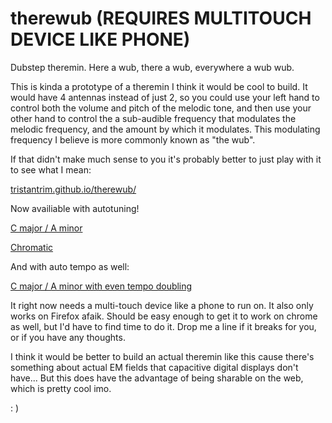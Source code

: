 # therewub (REQUIRES MULTITOUCH DEVICE LIKE PHONE)
Dubstep theremin. Here a wub, there a wub, everywhere a wub wub.

This is kinda a prototype of a theremin I think it would be cool to build. It would have 4 antennas instead of just 2, so you could use your left hand to control both the volume and pitch of the melodic tone, and then use your other hand to control the a sub-audible frequency that modulates the melodic frequency, and the amount by which it modulates. This modulating frequency I believe is more commonly known as "the wub".

If that didn't make much sense to you it's probably better to just play with it to see what I mean:

[tristantrim.github.io/therewub/](https://tristantrim.github.io/therewub/)

Now availiable with autotuning!

[C major / A minor](https://tristantrim.github.io/therewub/?car=CmajAmin)

[Chromatic](https://tristantrim.github.io/therewub/?car=Chrom)

And with auto tempo as well:

[C major / A minor with even tempo doubling](https://tristantrim.github.io/therewub/?car=CmajAmin&wub=dubs)

It right now needs a multi-touch device like a phone to run on. It also only works on Firefox afaik. Should be easy enough to get it to work on chrome as well, but I'd have to find time to do it. Drop me a line if it breaks for you, or if you have any thoughts.

I think it would be better to build an actual theremin like this cause there's something about actual EM fields that capacitive digital displays don't have... But this does have the advantage of being sharable on the web, which is pretty cool imo.

: )

